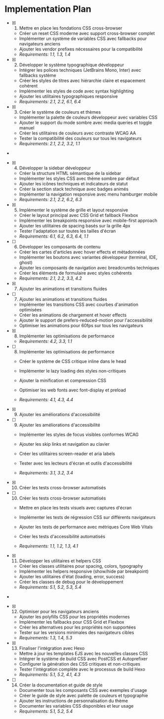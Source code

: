 # Implementation Plan

- [x] 1. Mettre en place les fondations CSS cross-browser





  - Créer un reset CSS moderne avec support cross-browser complet
  - Implémenter un système de variables CSS avec fallbacks pour navigateurs anciens
  - Ajouter les vendor prefixes nécessaires pour la compatibilité
  - _Requirements: 1.1, 1.3, 1.4_



- [x] 2. Développer le système typographique développeur


  - Intégrer les polices techniques (JetBrains Mono, Inter) avec fallbacks système
  - Créer les styles de titres avec hiérarchie claire et espacement cohérent
  - Implémenter les styles de code avec syntax highlighting
  - Ajouter les utilitaires typographiques responsive
  - _Requirements: 2.1, 2.2, 6.1, 6.4_



- [x] 3. Créer le système de couleurs et thèmes



  - Implémenter la palette de couleurs développeur avec variables CSS
  - Ajouter le support du mode sombre avec media queries et toggle manuel
  - Créer les utilitaires de couleurs avec contraste WCAG AA
  - Tester la compatibilité des couleurs sur tous les navigateurs
  - _Requirements: 2.1, 2.2, 3.2, 1.1_
-

- [x] 4. Développer la sidebar développeur




  - Créer la structure HTML sémantique de la sidebar
  - Implémenter les styles CSS avec thème sombre par défaut
  - Ajouter les icônes techniques et indicateurs de statut
  - Créer la section stack technique avec badges animés
  - Implémenter la navigation responsive avec menu hamburger mobile
  - _Requirements: 2.1, 2.2, 6.2, 6.3_


- [x] 5. Implémenter le système de grille et layout responsive








  - Créer le layout principal avec CSS Grid et fallback Flexbox
  - Implémenter les breakpoints responsive avec mobile-first approach
  - Ajouter les utilitaires de spacing basés sur la grille 4px
  - Tester l'adaptation sur toutes les tailles d'écran
  - _Requirements: 6.1, 6.2, 6.3, 6.4, 1.1_

- [ ] 6. Développer les composants de contenu






  - Créer les cartes d'articles avec hover effects et métadonnées
  - Implémenter les boutons avec variantes développeur (terminal, IDE, ghost)
  - Ajouter les composants de navigation avec breadcrumbs techniques
  - Créer les éléments de formulaire avec styles cohérents
  - _Requirements: 2.1, 2.2, 3.3, 4.2_
- [x] 7. Ajouter les animations et transitions fluides






- [ ] 7. Ajouter les animations et transitions fluides


  - Implémenter les transitions CSS avec courbes d'animation optimisées
  - Créer les animations de chargement et hover effects
  - Ajouter le support de prefers-reduced-motion pour l'accessibilité
  - Optimiser les animations pour 60fps sur tous les navigateurs
- [x] 8. Implémenter les optimisations de performance






  - _Requirements: 4.2, 3.3, 1.1_

- [ ] 8. Implémenter les optimisations de performance


  - Créer le système de CSS critique inline dans le head
  - Implémenter le lazy loading des styles non-critiques
  - Ajouter la minification et compression CSS

  - Optimiser les web fonts avec font-display et preload
  - _Requirements: 4.1, 4.3, 4.4_
- [x] 9. Ajouter les améliorations d'accessibilité




- [ ] 9. Ajouter les améliorations d'accessibilité



  - Implémenter les styles de focus visibles conformes WCAG
  - Ajouter les skip links et navigation au clavier

  - Créer les utilitaires screen-reader et aria labels
  - Tester avec les lecteurs d'écran et outils d'accessibilité

  - _Requirements: 3.1, 3.2, 3.4_
- [x] 10. Créer les tests cross-browser automatisés




- [ ] 10. Créer les tests cross-browser automatisés




  - Mettre en place les tests visuels avec captures d'écran

  - Implémenter les tests de régression CSS sur différents navigateurs
  - Ajouter les tests de performance avec métriques Core Web Vitals
  - Créer les tests d'accessibilité automatisés
  - _Requirements: 1.1, 1.2, 1.3, 4.1_

- [x] 11. Développer les utilitaires et helpers CSS







  - Créer les classes utilitaires pour spacing, colors, typography
  - Implémenter les helpers responsive (show/hide par breakpoint)
  - Ajouter les utilitaires d'état (loading, error, success)
  - Créer les classes de debug pour le développement
  - _Requirements: 5.1, 5.2, 5.3, 5.4_
-

- [x] 12. Optimiser pour les navigateurs anciens




  - Ajouter les polyfills CSS pour les propriétés modernes
  - Implémenter les fallbacks pour CSS Grid et Flexbox
  - Créer les alternatives pour les propriétés non supportées
  - Tester sur les versions minimales des navigateurs cibles
  - _Requirements: 1.3, 1.4, 5.3_


- [x] 13. Finaliser l'intégration avec Hexo



  - Mettre à jour les templates EJS avec les nouvelles classes CSS
  - Intégrer le système de build CSS avec PostCSS et Autoprefixer
  - Configurer la génération des CSS critiques et non-critiques
  - Tester l'intégration complète avec le processus de build Hexo
  - _Requirements: 5.1, 5.2, 4.1, 4.3_



- [ ] 14. Créer la documentation et guide de style

  - Documenter tous les composants CSS avec exemples d'usage
  - Créer le guide de style avec palette de couleurs et typographie
  - Ajouter les instructions de personnalisation du thème
  - Documenter les variables CSS disponibles et leur usage
  - _Requirements: 5.1, 5.2, 5.4_